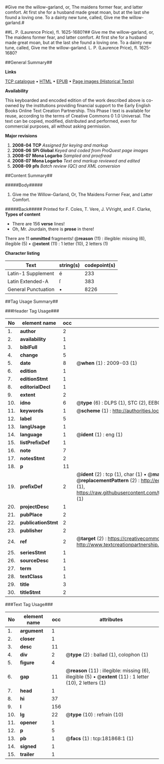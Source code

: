 #Give me the willow-garland, or, The maidens former fear, and latter comfort. At first she for a husband made great moan, but at the last she found a loving one. To a dainty new tune, called, Give me the willow-garland.#

##L. P. (Laurence Price), fl. 1625-1680?##
Give me the willow-garland, or, The maidens former fear, and latter comfort. At first she for a husband made great moan, but at the last she found a loving one. To a dainty new tune, called, Give me the willow-garland.
L. P. (Laurence Price), fl. 1625-1680?

##General Summary##

**Links**

[TCP catalogue](http://www.ota.ox.ac.uk/tcp/)  • 
[HTML](http://tei.it.ox.ac.uk/tcp/Texts-HTML/free/B04/B04814.html)  • 
[EPUB](http://tei.it.ox.ac.uk/tcp/Texts-EPUB/free/B04/B04814.epub) • 
[Page images (Historical Texts)](https://data.historicaltexts.jisc.ac.uk/view?pubId=eebo-99887156e&pageId=eebo-99887156e-181868-1)

**Availability**

This keyboarded and encoded edition of the
	       work described above is co-owned by the institutions
	       providing financial support to the Early English Books
	       Online Text Creation Partnership. This Phase I text is
	       available for reuse, according to the terms of Creative
	       Commons 0 1.0 Universal. The text can be copied,
	       modified, distributed and performed, even for
	       commercial purposes, all without asking permission.

**Major revisions**

1. __2008-04__ __TCP__ *Assigned for keying and markup*
1. __2008-06__ __SPi Global__ *Keyed and coded from ProQuest page images*
1. __2008-07__ __Mona Logarbo__ *Sampled and proofread*
1. __2008-07__ __Mona Logarbo__ *Text and markup reviewed and edited*
1. __2008-09__ __pfs__ *Batch review (QC) and XML conversion*

##Content Summary##

#####Body#####

1. Give me the Willow-Garland, Or, The Maidens Former Fear, and Latter Comfort.

#####Back#####
Printed for F. Coles, T. Vere, J. VVright, and F. Clarke,
**Types of content**

  * There are 156 **verse** lines!
  * Oh, Mr. Jourdain, there is **prose** in there!

There are 11 **ommitted** fragments! 
 @__reason__ (11) : illegible: missing (6), illegible (5)  •  @__extent__ (11) : 1 letter (10), 2 letters (1)

**Character listing**


|Text|string(s)|codepoint(s)|
|---|---|---|
|Latin-1 Supplement|é|233|
|Latin Extended-A|ſ|383|
|General Punctuation|•|8226|

##Tag Usage Summary##

###Header Tag Usage###

|No|element name|occ|attributes|
|---|---|---|---|
|1.|__author__|2||
|2.|__availability__|1||
|3.|__biblFull__|1||
|4.|__change__|5||
|5.|__date__|8| @__when__ (1) : 2009-03 (1)|
|6.|__edition__|1||
|7.|__editionStmt__|1||
|8.|__editorialDecl__|1||
|9.|__extent__|2||
|10.|__idno__|6| @__type__ (6) : DLPS (1), STC (2), EEBO-CITATION (1), PROQUEST (1), VID (1)|
|11.|__keywords__|1| @__scheme__ (1) : http://authorities.loc.gov/ (1)|
|12.|__label__|5||
|13.|__langUsage__|1||
|14.|__language__|1| @__ident__ (1) : eng (1)|
|15.|__listPrefixDef__|1||
|16.|__note__|7||
|17.|__notesStmt__|2||
|18.|__p__|11||
|19.|__prefixDef__|2| @__ident__ (2) : tcp (1), char (1)  •  @__matchPattern__ (2) : ([0-9\-]+):([0-9IVX]+) (1), (.+) (1)  •  @__replacementPattern__ (2) : http://eebo.chadwyck.com/downloadtiff?vid=$1&page=$2 (1), https://raw.githubusercontent.com/textcreationpartnership/Texts/master/tcpchars.xml#$1 (1)|
|20.|__projectDesc__|1||
|21.|__pubPlace__|2||
|22.|__publicationStmt__|2||
|23.|__publisher__|2||
|24.|__ref__|2| @__target__ (2) : https://creativecommons.org/publicdomain/zero/1.0/ (1), http://www.textcreationpartnership.org/docs/. (1)|
|25.|__seriesStmt__|1||
|26.|__sourceDesc__|1||
|27.|__term__|1||
|28.|__textClass__|1||
|29.|__title__|3||
|30.|__titleStmt__|2||


###Text Tag Usage###

|No|element name|occ|attributes|
|---|---|---|---|
|1.|__argument__|1||
|2.|__closer__|1||
|3.|__desc__|11||
|4.|__div__|2| @__type__ (2) : ballad (1), colophon (1)|
|5.|__figure__|4||
|6.|__gap__|11| @__reason__ (11) : illegible: missing (6), illegible (5)  •  @__extent__ (11) : 1 letter (10), 2 letters (1)|
|7.|__head__|1||
|8.|__hi__|37||
|9.|__l__|156||
|10.|__lg__|22| @__type__ (10) : refrain (10)|
|11.|__opener__|1||
|12.|__p__|5||
|13.|__pb__|1| @__facs__ (1) : tcp:181868:1 (1)|
|14.|__signed__|1||
|15.|__trailer__|1||
